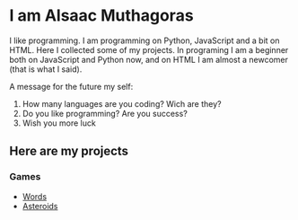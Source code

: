# I am Alsaac Muthagoras
I like programming. I am programming on Python, JavaScript and a bit on HTML. Here I collected some of my projects. In programing I am a beginner both on JavaScript and Python now, and on HTML I am almost a newcomer (that is what I said). 

A message for the future my self:
1. How many languages are you coding? Wich are they?
2. Do you like programming? Are you success?
3. Wish you more luck

## Here are my projects
### Games
* [Words](./games/words/)
* [Asteroids](./games/asteroids/)

